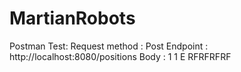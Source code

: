 # MartianRobots

Postman Test:
 Request method : Post
 Endpoint : http://localhost:8080/positions
 Body : 
      1 1 E
      RFRFRFRF

      
      